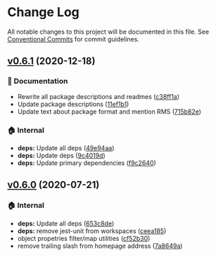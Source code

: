 # Change Log

All notable changes to this project will be documented in this file.
See [Conventional Commits](https://conventionalcommits.org) for commit guidelines.

## [v0.6.1](https://github.com/the-spyke/undercut/compare/v0.6.0...v0.6.1) (2020-12-18)

### :memo: Documentation

* Rewrite all package descriptions and readmes ([c38ff1a](https://github.com/the-spyke/undercut/commit/c38ff1adb3d336468b0bb303668bdb14c9e39d72))
* Update package descriptions ([11ef1b1](https://github.com/the-spyke/undercut/commit/11ef1b1de4fee0aded57b05944a13c6a2711189d))
* Update text about package format and mention RMS ([715b82e](https://github.com/the-spyke/undercut/commit/715b82ead80bef53ec33dde5d802ac0ccc2dfaa5))

### :house: Internal

* **deps:** Update all deps ([49e94aa](https://github.com/the-spyke/undercut/commit/49e94aa91052ff2af9456486c4abf4ec5be60d43))
* **deps:** Update deps ([9c4019d](https://github.com/the-spyke/undercut/commit/9c4019d2574b183b812b3391d0b31822b2278dad))
* **deps:** Update primary dependencies ([f9c2640](https://github.com/the-spyke/undercut/commit/f9c26407ee642bc34aba23ee1b36f9b3a391ab70))

## [v0.6.0](https://github.com/the-spyke/undercut/compare/v0.5.1...v0.6.0) (2020-07-21)

### :house: Internal

* **deps:** Update all deps ([653c8de](https://github.com/the-spyke/undercut/commit/653c8de8d19260eeae719284ac20f6b2a321a40a))
* **deps:** remove jest-unit from workspaces ([ceea185](https://github.com/the-spyke/undercut/commit/ceea185c31cdf298f0730ab6134b9d53fc491a77))
* object propetries filter/map utilities ([cf52b30](https://github.com/the-spyke/undercut/commit/cf52b30f022a0a870849be77b1cf3ceb87d86377))
* remove trailing slash from homepage address ([7a8649a](https://github.com/the-spyke/undercut/commit/7a8649a2fae0bb5f99479e458a823cb5c2574931))
